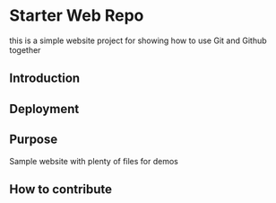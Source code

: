 # Starter Web Repo

this is a simple website project for showing
how to use Git and Github together

## Introduction

## Deployment

## Purpose

Sample website with plenty of files for demos

## How to contribute



